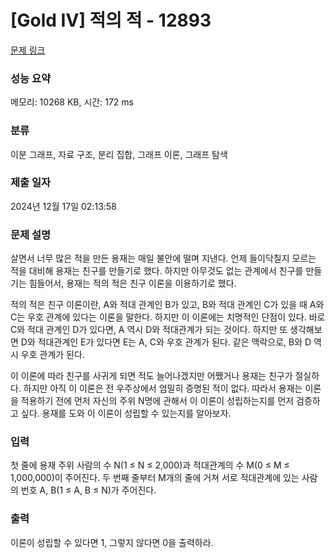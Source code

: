 # [Gold IV] 적의 적 - 12893 

[문제 링크](https://www.acmicpc.net/problem/12893) 

### 성능 요약

메모리: 10268 KB, 시간: 172 ms

### 분류

이분 그래프, 자료 구조, 분리 집합, 그래프 이론, 그래프 탐색

### 제출 일자

2024년 12월 17일 02:13:58

### 문제 설명

<p>살면서 너무 많은 적을 만든 용재는 매일 불안에 떨며 지낸다. 언제 들이닥칠지 모르는 적을 대비해 용재는 친구를 만들기로 했다. 하지만 아무것도 없는 관계에서 친구를 만들기는 힘들어서, 용재는 적의 적은 친구 이론을 이용하기로 했다.</p>

<p>적의 적은 친구 이론이란, A와 적대 관계인 B가 있고, B와 적대 관계인 C가 있을 때 A와 C는 우호 관계에 있다는 이론을 말한다. 하지만 이 이론에는 치명적인 단점이 있다. 바로 C와 적대 관계인 D가 있다면, A 역시 D와 적대관계가 되는 것이다. 하지만 또 생각해보면 D와 적대관계인 E가 있다면 E는 A, C와 우호 관계가 된다. 같은 맥락으로, B와 D 역시 우호 관계가 된다.</p>

<p>이 이론에 따라 친구를 사귀게 되면 적도 늘어나겠지만 어쨌거나 용재는 친구가 절실하다. 하지만 아직 이 이론은 전 우주상에서 엄밀히 증명된 적이 없다. 따라서 용재는 이론을 적용하기 전에 먼저 자신의 주위 N명에 관해서 이 이론이 성립하는지를 먼저 검증하고 싶다. 용재를 도와 이 이론이 성립할 수 있는지를 알아보자.</p>

### 입력 

 <p>첫 줄에 용재 주위 사람의 수 N(1 ≤ N ≤ 2,000)과 적대관계의 수 M(0 ≤ M ≤ 1,000,000)이 주어진다. 두 번째 줄부터 M개의 줄에 거쳐 서로 적대관계에 있는 사람의 번호 A, B(1 ≤ A, B ≤ N)가 주어진다.</p>

### 출력 

 <p>이론이 성립할 수 있다면 1, 그렇지 않다면 0을 출력하라.</p>

